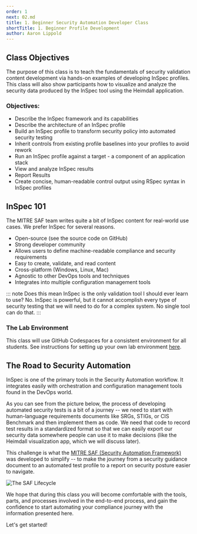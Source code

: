 ```yaml
---
order: 1
next: 02.md
title: 1. Beginner Security Automation Developer Class
shortTitle: 1. Beginner Profile Development
author: Aaron Lippold
---
```


## Class Objectives

The purpose of this class is to teach the fundamentals of security validation content development via hands-on examples of developing InSpec profiles. This class will also show participants how to visualize and analyze the security data produced by the InSpec tool using the Heimdall application.

### Objectives:

-	Describe the InSpec framework and its capabilities
-	Describe the architecture of an InSpec profile
-	Build an InSpec profile to transform security policy into automated security testing
-	Inherit controls from existing profile baselines into your profiles to avoid rework
-	Run an InSpec profile against a target - a component of an application stack
-	View and analyze InSpec results
-	Report Results
-	Create concise, human-readable control output using RSpec syntax in InSpec profiles

## InSpec 101

The MITRE SAF team writes quite a bit of InSpec content for real-world use cases. We prefer InSpec for several reasons.

- Open-source (see the source code on GitHub)
- Strong developer community
- Allows users to define machine-readable compliance and security requirements
- Easy to create, validate, and read content
- Cross-platform (Windows, Linux, Mac)
- Agnostic to other DevOps tools and techniques
- Integrates into multiple configuration management tools

::: note Does this mean InSpec is the only validation tool I should ever learn to use?
No. InSpec is powerful, but it cannot accomplish every type of security testing that we will need to do for a complex system. No single tool can do that.
:::

### The Lab Environment

This class will use GitHub Codespaces for a consistent environment for all students. See instructions for setting up your own lab environment [here](../../resources/02.md).

## The Road to Security Automation

InSpec is one of the primary tools in the Security Automation workflow. It integrates easily with orchestration and configuration management tools found in the DevOps world.

As you can see from the picture below, the process of developing automated security tests is a bit of a journey -- we need to start with human-language requirements documents like SRGs, STIGs, or CIS Benchmark and then implement them as code. We need that code to record test results in a standardized format so that we can easily export our security data somewhere people can use it to make decisions (like the Heimdall visualization app, which we will discuss later).

This challenge is what the [MITRE SAF (Security Automation Framework)](https://saf.mitre.org) was developed to simplify -- to make the journey from a security guidance document to an automated test profile to a report on security posture easier to navigate.

![The SAF Lifecycle](../../assets/img/saf-lifecycle.png)

We hope that during this class you will become comfortable with the tools, parts, and processes involved in the end-to-end process, and gain the confidence to start automating your compliance journey with the information presented here.  

Let's get started!
